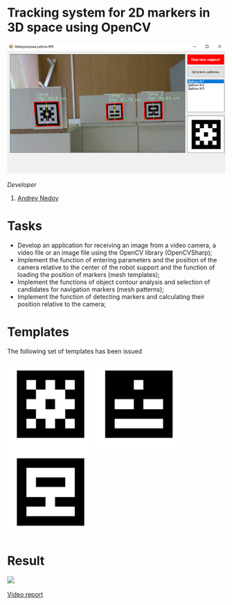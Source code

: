 # Tracking system for 2D markers in 3D space using OpenCV
<img src="/imgs/img1.png" width="800"/>

*Developer*
1. [Andrey Nedov](github.com/Andrey-Nedov)

# Tasks

- Develop an application for receiving an image from a video camera, a video file or an image file using the OpenCV library (OpenCVSharp);
- Implement the function of entering parameters and the position of the camera relative to the center of the robot support and the function of loading the position of markers (mesh templates);
- Implement the functions of object contour analysis and selection of candidates for navigation markers (mesh patterns);
- Implement the function of detecting markers and calculating their position relative to the camera;

# Templates

The following set of templates has been issued
 
<p>
<img src="/imgs/1.png" width=200"/>
<img src="/imgs/2.png" width=200"/>
<img src="/imgs/3.png" width=200"/>
</p>

# Result

<img src="/imgs/vid.gif" width="800"/>

[Video report](https://drive.google.com/file/d/1HYLEBW398ZOSh-FTs-9sucmi4UBI3kWu/view?usp=sharing)
